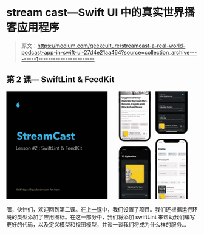 # stream cast—Swift UI 中的真实世界播客应用程序

> 原文：<https://medium.com/geekculture/streamcast-a-real-world-podcast-app-in-swift-ui-27d4e21aa464?source=collection_archive---------1----------------------->

## 第 2 课— SwiftLint & FeedKit

![](img/6923e7ce63b076d037e50a7541c03a73.png)

嘿，伙计们，欢迎回到第二课。在[上一课](/codestory/streamcast-a-real-world-podcast-app-in-swift-ui-781d1008344?sk=9164a1c82e19e2f5540ff8502efec98d)中，我们设置了项目。我们还根据运行环境的类型添加了应用图标。在这一部分中，我们将添加 swiftLint 来帮助我们编写更好的代码，以及定义模型和视图模型，并谈一谈我们将成为什么样的服务…